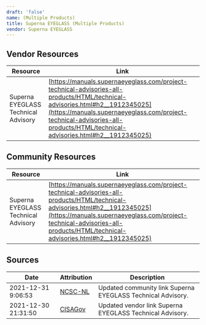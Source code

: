 ```yaml
---
draft: 'false'
name: (Multiple Products)
title: Superna EYEGLASS (Multiple Products)
vendor: Superna EYEGLASS
---
```


## Vendor Resources
| Resource | Link |
| --- | --- |
| Superna EYEGLASS Technical Advisory | [https://manuals.supernaeyeglass.com/project-technical-advisories-all-products/HTML/technical-advisories.html#h2__1912345025](https://manuals.supernaeyeglass.com/project-technical-advisories-all-products/HTML/technical-advisories.html#h2__1912345025) |

## Community Resources
| Resource | Link |
| --- | --- |
| Superna EYEGLASS Technical Advisory | [https://manuals.supernaeyeglass.com/project-technical-advisories-all-products/HTML/technical-advisories.html#h2__1912345025](https://manuals.supernaeyeglass.com/project-technical-advisories-all-products/HTML/technical-advisories.html#h2__1912345025) |


## Sources
| Date | Attribution | Description |
| --- | --- | --- |
| 2021-12-31 9:06:53 | [NCSC-NL](https://github.com/NCSC-NL/log4shell/blob/main/software/README.md) | Updated community link Superna EYEGLASS Technical Advisory.  |
| 2021-12-30 21:31:50 | [CISAGov](https://raw.githubusercontent.com/cisagov/log4j-affected-db/develop/README.md) | Updated vendor link Superna EYEGLASS Technical Advisory.  |

